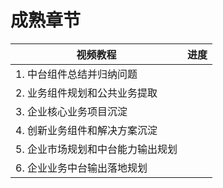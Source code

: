 # 成熟章节

| 视频教程                          | 进度 |
| --------------------------------- | ---- |
| 1. 中台组件总结并归纳问题         |      |
| 2. 业务组件规划和公共业务提取     |      |
| 3. 企业核心业务项目沉淀           |      |
| 4. 创新业务组件和解决方案沉淀     |      |
| 5. 企业市场规划和中台能力输出规划 |      |
| 6. 企业业务中台输出落地规划       |      |
